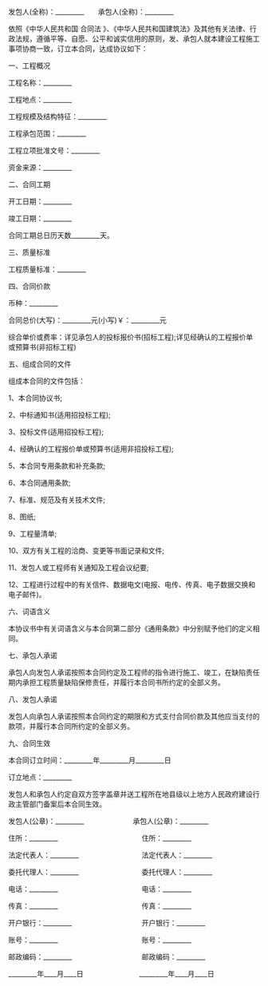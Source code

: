 
 


发包人(全称)：_________　　承包人(全称)：_________


依照《中华人民共和国
合同法
》、《中华人民共和国建筑法》及其他有关法律、行政法规，遵循平等、自愿、公平和诚实信用的原则，发、承包人就本建设工程施工事项协商一致，订立本合同，达成协议如下：


一、工程概况


工程名称：_________


工程地点：_________


工程规模及结构特征：_________


工程承包范围：_________


工程立项批准文号：_________


资金来源：_________


二、合同工期


开工日期：_________


竣工日期：_________


合同工期总日历天数_________天。


三、质量标准


工程质量标准：_________


四、合同价款


币种：_________


合同总价(大写)：_________元(小写)￥：_________元


综合单价或费率：详见承包人的投标报价书(招标工程);详见经确认的工程报价单或预算书(非招标工程)


五、组成合同的文件


组成本合同的文件包括：


1、本合同协议书;


2、中标通知书(适用招投标工程);


3、投标文件(适用招投标工程);


4、经确认的工程报价单或预算书(适用非招投标工程);


5、本合同专用条款和补充条款;


6、本合同通用条款;


7、标准、规范及有关技术文件;


8、图纸;


9、工程量清单;


10、双方有关工程的洽商、变更等书面记录和文件;


11、发包人或工程师有关通知及工程会议纪要;


12、工程进行过程中的有关信件、数据电文(电报、电传、传真、电子数据交换和电子邮件)。


六、词语含义


本协议书中有关词语含义与本合同第二部分《通用条款》中分别赋予他们的定义相同。


七、承包人承诺


承包人向发包人承诺按照本合同约定及工程师的指令进行施工、竣工，在缺陷责任期内承担工程质量缺陷保修责任，并履行本合同书所约定的全部义务。


八、发包人承诺


发包人向承包人承诺按照本合同约定的期限和方式支付合同价款及其他应当支付的款项，并履行本合同所约定的全部义务。


九、合同生效


本合同订立时间：_________年_________月_________日


订立地点：_________


发包人和承包人约定自双方签字盖章并送工程所在地县级以上地方人民政府建设行政主管部门备案后本合同生效。


发包人(公章)：_________　　　　　　　承包人(公章)：_________


住所：_________　　　　　　　　　　　　住所：_________


法定代表人：_________　　　　　　　　　法定代表人：_________


委托代理人：_________　　　　　　　　　委托代理人：_________


电话：_________　　　　　　　　　　　　电话：_________


传真：_________　　　　　　　　　　　　传真：_________


开户银行：_________　　　　　　　　　　开户银行：_________


账号：_________　　　　　　　　　　　　账号：_________


邮政编码：_________　　　　　　　　　　邮政编码：_________


_________年____月____日　　　　　　　　_________年____月____日
 


 

 
 
 
 
 
  


  
 

  


  


  
 
 
 
 

